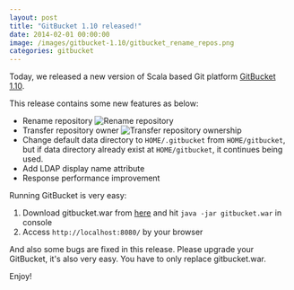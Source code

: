 ```yaml
---
layout: post
title: "GitBucket 1.10 released!"
date: 2014-02-01 00:00:00
image: /images/gitbucket-1.10/gitbucket_rename_repos.png
categories: gitbucket
---
```

Today, we released a new version of Scala based Git platform [GitBucket 1.10](https://github.com/gitbucket/gitbucket/releases/tag/1.10).

This release contains some new features as below:

- Rename repository
  ![Rename repository]({{site.baseurl}}/images/gitbucket-1.10/gitbucket_rename_repos.png)
- Transfer repository owner
  ![Transfer repository ownership]({{site.baseurl}}/images/gitbucket-1.10/gitbucket_transfer_owner.png)
- Change default data directory to `HOME/.gitbucket` from `HOME/gitbucket`, but if data directory already exist at `HOME/gitbucket`, it continues being used.
- Add LDAP display name attribute
- Response performance improvement

Running GitBucket is very easy:

1. Download gitbucket.war from [here](https://github.com/gitbucket/gitbucket/releases/tag/1.10) and hit `java -jar gitbucket.war` in console
2. Access `http://localhost:8080/` by your browser

And also some bugs are fixed in this release. Please upgrade your GitBucket, it's also very easy. You have to only replace gitbucket.war.

Enjoy!
